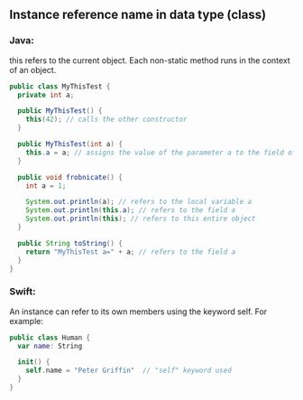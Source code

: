 ## Instance reference name in data type (class)

### Java:
this refers to the current object. Each non-static method runs in the context of an object.

```Java
public class MyThisTest {
  private int a;

  public MyThisTest() {
    this(42); // calls the other constructor
  }

  public MyThisTest(int a) {
    this.a = a; // assigns the value of the parameter a to the field of the same name
  }

  public void frobnicate() {
    int a = 1;

    System.out.println(a); // refers to the local variable a
    System.out.println(this.a); // refers to the field a
    System.out.println(this); // refers to this entire object
  }

  public String toString() {
    return "MyThisTest a=" + a; // refers to the field a
  }
}

```

### Swift:
An instance can refer to its own members using the keyword self. For example:
```Swift
public class Human {
  var name: String

  init() {
    self.name = "Peter Griffin"  // "self" keyword used
  }
}
```
